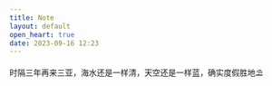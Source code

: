 ```yaml
---
title: Note
layout: default
open_heart: true
date: 2023-09-16 12:23
---
```


时隔三年再来三亚，海水还是一样清，天空还是一样蓝，确实度假胜地⛱
